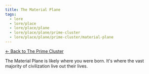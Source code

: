 ```yaml
---
title: The Material Plane
tags:
  - lore
  - lore/place
  - lore/place/plane
  - lore/place/plane/prime-cluster
  - lore/place/plane/prime-cluster/material-plane
---
```

[<- Back to The Prime Cluster](index.md)

The Material Plane is likely where you were born. It's where the vast majority of civilization live out their lives.
